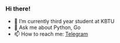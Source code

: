 ### Hi there!

- 🔭 I’m currently third year student at KBTU
- 💬 Ask me about Python, Go
- 📫 How to reach me: [Telegram](https://t.me/gabdyq)
